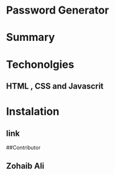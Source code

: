 # Password Generator

# Summary
##

# Techonolgies
## HTML , CSS and Javascrit

# Instalation
## link

##Contributor
## Zohaib Ali
